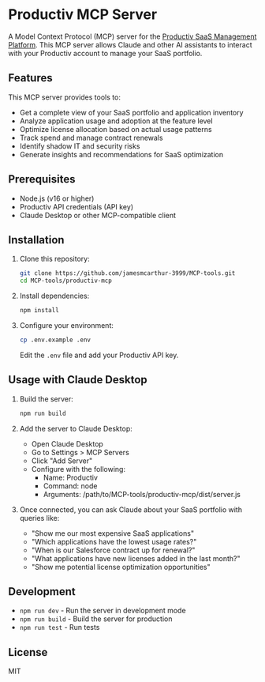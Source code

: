 # Productiv MCP Server

A Model Context Protocol (MCP) server for the [Productiv SaaS Management Platform](https://productiv.com/). This MCP server allows Claude and other AI assistants to interact with your Productiv account to manage your SaaS portfolio.

## Features

This MCP server provides tools to:

- Get a complete view of your SaaS portfolio and application inventory
- Analyze application usage and adoption at the feature level
- Optimize license allocation based on actual usage patterns
- Track spend and manage contract renewals
- Identify shadow IT and security risks
- Generate insights and recommendations for SaaS optimization

## Prerequisites

- Node.js (v16 or higher)
- Productiv API credentials (API key)
- Claude Desktop or other MCP-compatible client

## Installation

1. Clone this repository:
   ```bash
   git clone https://github.com/jamesmcarthur-3999/MCP-tools.git
   cd MCP-tools/productiv-mcp
   ```

2. Install dependencies:
   ```bash
   npm install
   ```

3. Configure your environment:
   ```bash
   cp .env.example .env
   ```
   
   Edit the `.env` file and add your Productiv API key.

## Usage with Claude Desktop

1. Build the server:
   ```bash
   npm run build
   ```

2. Add the server to Claude Desktop:
   - Open Claude Desktop
   - Go to Settings > MCP Servers
   - Click "Add Server"
   - Configure with the following:
     - Name: Productiv
     - Command: node
     - Arguments: /path/to/MCP-tools/productiv-mcp/dist/server.js

3. Once connected, you can ask Claude about your SaaS portfolio with queries like:
   - "Show me our most expensive SaaS applications"
   - "Which applications have the lowest usage rates?"
   - "When is our Salesforce contract up for renewal?"
   - "What applications have new licenses added in the last month?"
   - "Show me potential license optimization opportunities"

## Development

- `npm run dev` - Run the server in development mode
- `npm run build` - Build the server for production
- `npm run test` - Run tests

## License

MIT
